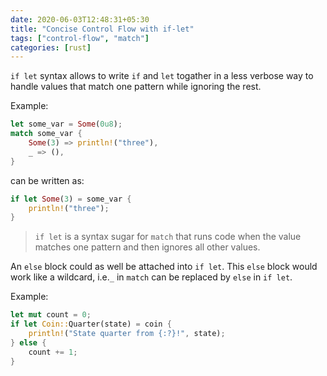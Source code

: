 ```yaml
---
date: 2020-06-03T12:48:31+05:30
title: "Concise Control Flow with if-let"
tags: ["control-flow", "match"]
categories: [rust]
---
```


`if let` syntax allows to write `if` and `let` togather in a less verbose way
to handle values that match one pattern while ignoring the rest.

Example:

```rust
let some_var = Some(0u8);
match some_var {
    Some(3) => println!("three"),
    _ => (),
}
```

can be written as:

```rust
if let Some(3) = some_var {
    println!("three");
}
```

> `if let` is a syntax sugar for `match` that runs code when the value matches
one pattern and then ignores all other values.

An `else` block could as well be attached into `if let`. This `else` block
would work like a wildcard, i.e.`_` in `match` can be replaced by `else` in
`if let`.

Example:

```rust
let mut count = 0;
if let Coin::Quarter(state) = coin {
    println!("State quarter from {:?}!", state);
} else {
    count += 1;
}
```
